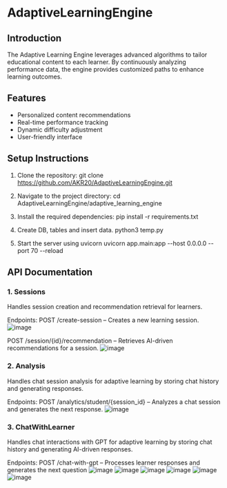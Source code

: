 # AdaptiveLearningEngine

## Introduction
The Adaptive Learning Engine leverages advanced algorithms to tailor educational content to each learner. By continuously analyzing performance data, the engine provides customized paths to enhance learning outcomes.

## Features
- Personalized content recommendations
- Real-time performance tracking
- Dynamic difficulty adjustment
- User-friendly interface

## Setup Instructions
1. Clone the repository:
   git clone https://github.com/AKR20/AdaptiveLearningEngine.git
   
2. Navigate to the project directory:
   cd AdaptiveLearningEngine/adaptive_learning_engine

3. Install the required dependencies:
   pip install -r requirements.txt

4. Create DB, tables and insert data.
   python3 temp.py

5. Start the server using uvicorn
   uvicorn app.main:app --host 0.0.0.0 --port 70 --reload

## API Documentation

### 1. Sessions
Handles session creation and recommendation retrieval for learners.

Endpoints:
POST /create-session – Creates a new learning session.
![image](https://github.com/user-attachments/assets/b29e6149-1e48-445d-96cc-c78f2776b001)

POST /session/{id}/recommendation – Retrieves AI-driven recommendations for a session.
![image](https://github.com/user-attachments/assets/04604dfe-1ccb-48b8-b276-874813a5d0d2)

### 2. Analysis
Handles chat session analysis for adaptive learning by storing chat history and generating responses.

Endpoints:
POST /analytics/student/{session_id} – Analyzes a chat session and generates the next response.
![image](https://github.com/user-attachments/assets/82a45edb-349d-4d7a-a13e-263aaed8778b)

### 3. ChatWithLearner
Handles chat interactions with GPT for adaptive learning by storing chat history and generating AI-driven responses.

Endpoints:
POST /chat-with-gpt – Processes learner responses and generates the next question
![image](https://github.com/user-attachments/assets/1ced674e-8e9c-4d0d-957c-9efcc23a63ca)
![image](https://github.com/user-attachments/assets/1c493af5-ffff-4753-bca0-22df7209c9b6)
![image](https://github.com/user-attachments/assets/2c81ee79-d385-41a4-b127-668f25109d7d)
![image](https://github.com/user-attachments/assets/f7593506-0f94-4bac-8d27-54e502d91cc0)
![image](https://github.com/user-attachments/assets/a06d22d7-f24e-4754-860c-0d33b26aca33)
![image](https://github.com/user-attachments/assets/0a2e1ac8-f18c-48d5-ab59-cec0e3a3a7c0)




